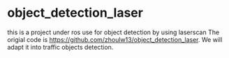 # object_detection_laser
this is a project under ros use for object detection by using laserscan
The origial code is https://github.com/zhoulw13/object_detection_laser. 
We will adapt it into traffic objects detection.
